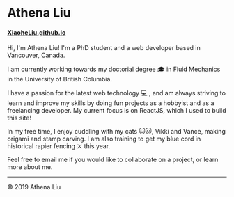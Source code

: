 # Athena Liu

#### [XiaoheLiu.github.io](http://XiaoheLiu.github.io)

Hi, I'm Athena Liu! I'm a PhD student and a web developer based in Vancouver, Canada.

I am currently working towards my doctorial degree 🎓 in Fluid Mechanics in the University of British Columbia.

I have a passion for the latest web technology 💻 , and am always striving to learn and improve my skills by doing fun projects as a hobbyist and as a freelancing developer. My current focus is on ReactJS, which I used to build this site!

In my free time, I enjoy cuddling with my cats 🐱🐱, Vikki and Vance, making origami and stamp carving. I am also training to get my blue cord in historical rapier fencing ⚔ this year.

Feel free to email me if you would like to collaborate on a project, or learn more about me.

---

© 2019 Athena Liu
